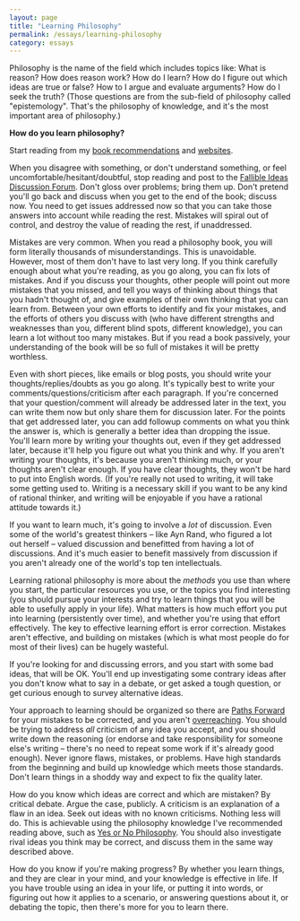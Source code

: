 ```yaml
---
layout: page
title: "Learning Philosophy"
permalink: /essays/learning-philosophy
category: essays
---
```


Philosophy is the name of the field which includes topics like: What is reason? How does reason work? How do I learn? How do I figure out which ideas are true or false? How to I argue and evaluate arguments? How do I seek the truth? (Those questions are from the sub-field of philosophy called "epistemology". That's the philosophy of knowledge, and it's the most important area of philosophy.)

**How do you learn philosophy?**

Start reading from my [book recommendations](http://fallibleideas.com/books) and [websites](https://elliottemple.com).

When you disagree with something, or don't understand something, or feel uncomfortable/hesitant/doubtful, stop reading and post to the [Fallible Ideas Discussion Forum](http://fallibleideas.com/discussion-info). Don't gloss over problems; bring them up. Don't pretend you'll go back and discuss when you get to the end of the book; discuss now. You need to get issues addressed now so that you can take those answers into account while reading the rest. Mistakes will spiral out of control, and destroy the value of reading the rest, if unaddressed.

Mistakes are very common. When you read a philosophy book, you will form literally thousands of misunderstandings. This is unavoidable. However, most of them don't have to last very long. If you think carefully enough about what you're reading, as you go along, you can fix lots of mistakes. And if you discuss your thoughts, other people will point out more mistakes that you missed, and tell you ways of thinking about things that you hadn't thought of, and give examples of their own thinking that you can learn from. Between your own efforts to identify and fix your mistakes, and the efforts of others you discuss with (who have different strengths and weaknesses than you, different blind spots, different knowledge), you can learn a lot without too many mistakes. But if you read a book passively, your understanding of the book will be so full of mistakes it will be pretty worthless.

Even with short pieces, like emails or blog posts, you should write your thoughts/replies/doubts as you go along. It's typically best to write your comments/questions/criticism after each paragraph. If you're concerned that your question/comment will already be addressed later in the text, you can write them now but only share them for discussion later. For the points that get addressed later, you can add followup comments on what you think the answer is, which is generally a better idea than dropping the issue. You'll learn more by writing your thoughts out, even if they get addressed later, because it'll help you figure out what you think and why. If you aren't writing your thoughts, it's because you aren't thinking much, or your thoughts aren't clear enough. If you have clear thoughts, they won't be hard to put into English words. (If you're really not used to writing, it will take some getting used to. Writing is a necessary skill if you want to be any kind of rational thinker, and writing will be enjoyable if you have a rational attitude towards it.)

If you want to learn much, it's going to involve a *lot* of discussion. Even some of the world's greatest thinkers – like Ayn Rand, who figured a lot out herself – valued discussion and benefitted from having a lot of discussions. And it's much easier to benefit massively from discussion if you aren't already one of the world's top ten intellectuals.

Learning rational philosophy is more about the *methods* you use than where you start, the particular resources you use, or the topics you find interesting (you should pursue your interests and try to learn things that you will be able to usefully apply in your life). What matters is how much effort you put into learning (persistently over time), and whether you're using that effort effectively. The key to effective learning effort is error correction. Mistakes aren't effective, and building on mistakes (which is what most people do for most of their lives) can be hugely wasteful.

If you're looking for and discussing errors, and you start with some bad ideas, that will be OK. You'll end up investigating some contrary ideas after you don't know what to say in a debate, or get asked a tough question, or get curious enough to survey alternative ideas.

Your approach to learning should be organized so there are [Paths Forward](http://fallibleideas.com/paths-forward) for your mistakes to be corrected, and you aren't [overreaching](http://fallibleideas.com/overreach). You should be trying to address *all* criticism of any idea you accept, and you should write down the reasoning (or endorse and take responsibility for someone else's writing – there's no need to repeat some work if it's already good enough). Never ignore flaws, mistakes, or problems. Have high standards from the beginning and build up knowledge which meets those standards. Don't learn things in a shoddy way and expect to fix the quality later.

How do you know which ideas are correct and which are mistaken? By critical debate. Argue the case, publicly. A criticism is an explanation of a flaw in an idea. Seek out ideas with no known criticisms. Nothing less will do. This is achievable using the philosophy knowledge I've recommended reading above, such as [Yes or No Philosophy](https://yesornophilosophy.com). You should also investigate rival ideas you think may be correct, and discuss them in the same way described above.

How do you know if you're making progress? By whether you learn things, and they are clear in your mind, and your knowledge is effective in life. If you have trouble using an idea in your life, or putting it into words, or figuring out how it applies to a scenario, or answering questions about it, or debating the topic, then there's more for you to learn there.